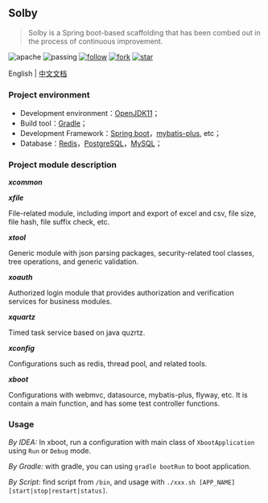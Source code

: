 ## Solby

> Solby is a Spring boot-based scaffolding that has been combed out in the process of continuous improvement.

![apache](http://jaywcjlove.github.io/sb/license/apache.svg)     ![passing](http://jaywcjlove.github.io/sb/build/passing.svg)   [![follow](http://jaywcjlove.github.io/sb/github/w-follow.svg)](https://github.com/acehjm/solby/blob/master/README.md)      [![fork](http://jaywcjlove.github.io/sb/github/w-fork.svg)](https://github.com/acehjm/solby/blob/master/README.md)    [![star](http://jaywcjlove.github.io/sb/github/w-star.svg)](https://github.com/acehjm/solby/blob/master/README.md)

English | [中文文档](https://github.com/acehjm/solby/blob/master/docs/README_ZH.md)

### Project environment

- Development environment：[OpenJDK11](https://openjdk.java.net/projects/jdk/11)；
- Build tool：[Gradle](https://gradle.org/)；
- Development Framework：[Spring boot](https://spring.io/projects/spring-boot)，[mybatis-plus](https://github.com/baomidou/mybatis-plus), etc；
- Database：[Redis](https://redis.io/)，[PostgreSQL](https://www.postgresql.org/)，[MySQL](https://www.mysql.com/)；

### Project module description

***xcommon***

***xfile*** 

File-related module, including import and export of excel and csv, file size, file hash, file suffix check, etc.

***xtool***

Generic module with json parsing packages, security-related tool classes, tree operations, and generic validation.

***xoauth***

Authorized login module that provides authorization and verification services for business modules.

***xquartz***

Timed task service based on java quzrtz.

***xconfig***

Configurations such as redis, thread pool, and related tools.

***xboot***

Configurations with webmvc, datasource, mybatis-plus, flyway, etc. It is contain a main function, and has some test controller functions.

### Usage

*By IDEA:* In xboot, run a configuration with main class of `XbootApplication` using `Run` or `Debug` mode.

*By Gradle:* with gradle, you can using `gradle bootRun` to boot application.

*By Script:*  find script from `/bin`, and usage with `./xxx.sh [APP_NAME] [start|stop|restart|status]`.
